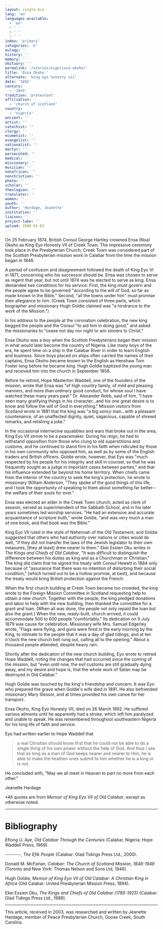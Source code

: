 ```yaml
---
layout: single-bio
lang: 'en'
languages-available:
  - 'en'
  - ' '
  - ' '
  - ' '
index: 'primary'
categories: 'e'
eulogy: ''
history: ''
memory: ''
obituary: ''
permalink: '/stories/nigeriasa-okoho/'
title: 'Ensa Okoho '
alternate: 'king eyo honesty vii'
date: '1892'
century:
  - '19th'
tradition: 'protestant'
affiliation:
  - 'church of scotland'
country:
  - 'nigeria'
ancient: ''
artist: ''
catechist: ''
clergy: ''
ecumenist: ''
evangelist: ''
nationalist: ''
martyr: ''
persecuted: ''
medical: ''
missionary: ''
musician: ''
nonafrican: ''
nonchristian: ''
photo: ''
scholar: ''
theologian: ''
translator: ''
women: ''
youth: ''
author: 'Hardage, Jeanette'
institution: ''
liaison: ''
project-luke: ''
upload: 2000-01-01
---
```



On 25 February 1874, British Consul George Hartley crowned Ensa (Nsa) Okoho as King Eyo Honesty VII of Creek Town. The impressive ceremony took place in the Presbyterian Church; Creek Town was considered part of the Scottish Presbyterian mission work in Calabar from the time the mission began in 1846.

A period of confusion and disagreement followed the death of King Eyo VI in 1871, concerning who his successor should be. Ensa was chosen to serve as regent that year, but not until 1874 was he elected to serve as king. Ensa demanded two conditions for his service: First, the king must govern and the people agree to be governed "according to the will of God, so far as made known in the Bible." Second, "all the towns under him" must promise their allegiance to him. (Creek Town consisted of three parts, which biographer and missionary Hugh Goldie claimed was "a hindrance to the work of the Mission.")

In his address to the people at the coronation celebration, the new king begged the people and the Consul "to aid him in doing good," and asked the missionaries to "cease not day nor night to win sinners to Christ."

Ensa Okoho was a boy when the Scottish Presbyterians began their mission in what would later become the country of Nigeria. Like many boys of the era, he spent time on a ship in the Calabar River in order to learn English and business. Since boys placed on ships often carried the names of their captains, Ensa Okoho became known to the English as Henshaw Tom Foster long before he became king. Hugh Goldie baptized the young man and received him into the church in September 1858.

Before he retired, Hope Masterton Waddell, one of the founders of the mission, wrote that Ensa was "of high country family, of mild and pleasing manners, and more than ordinary good conduct, for whose soul I have watched these many years past." Dr. Alexander Robb, said of him, "I have seen many gratifying things in his character...and his one great desire is to know and follow the will of God in everything." Mission visitors from Scotland wrote in 1881 that the king was "a big *soncy* man...with a pleasant countenance, of an unaffected dignity, quiet, sagacious, capable of shrewd remarks, and relishing a joke."

In the occasional internecine squabbles and wars that broke out in the area, King Eyo VII strove to be a peacemaker. During his reign, he had to withstand opposition from those who clung to old superstitions and customs, and he continued to stand firm in his faith when ridiculed by those in his own community who opposed him, as well as by some of the English traders and British officers. Goldie wrote, however, that Eyo was "much respected by his people for his integrity and skill in counsel, so that he was frequently sought as a judge in important cases between parties," and that his influence extended far beyond his home territory. When chiefs came from the interior of the country to seek the king's protection, he wrote to missionary William Anderson, "They spoke of the good things of this life, and I took the opportunity of speaking to them about something far better--the welfare of their souls for ever."

Ensa was elected an elder in the Creek Town church, acted as clerk of session, served as superintendent of the Sabbath School, and in his later years sometimes led worship services. "He had an extensive and accurate acquaintance of scripture truth," wrote Goldie, "and was very much a man of one book, and that book was the Bible."

King Eyo VII ruled in the style of Nehemiah of the Old Testament, and Goldie suggested that others who had authority over nations or cities would do well, "if they did not transfer the laws of the Jewish legislator to their own measures, [they at least] drew nearer to them." Ekei Essien Oku writes in *The Kings and Chiefs of Old Calabar*, "It was difficult to distinguish the difference between his duties as king and as a Churchman or Christian." The king did claim that he signed the treaty with Consul Hewett in 1884 only because of "assurance that there was no intention of disturbing their social condition," (which turned out to be a hollow promise, at best), and because the treaty would bring British protection against the French.

When the first church building at Creek Town became too crowded, the king wrote to the Foreign Mission Committee in Scotland requesting help to obtain a new church. Together with the people, the king pledged donations and labor to help with the new building, then thanked the committee for a grant and loan. (When all was done, the people not only repaid the loan but also the grant.) When the new, ready-built, church arrived, it could accommodate 500 to 600 people "comfortably." Its dedication on 9 July 1879 was cause for celebration. Missionary wife Mrs. Samuel Edgerley wrote, "Flags were flying, and guns were fired in the early morning by the King, to intimate to the people that it was a day of glad tidings, and at ten o'clock the new church bell rung out, calling all to the opening." About a thousand people attended, despite heavy rain.

Shortly after the dedication of the new church building, Eyo wrote to retired Hope Waddell, noting the changes that had occurred since the coming of the mission, but "even until now, the evil customs are still gradually dying away, and my desire and hope is, that the whole work of Satan may be destroyed in Old Calabar."

Hugh Goldie was touched by the king's friendship and concern. It was Eyo who prepared the grave when Goldie's wife died in 1891. He also befriended missionary Mary Slessor, and at times provided his own canoe for her transport.

Ensa Okoho, King Eyo Honesty VII, died on 26 March 1892. He suffered various ailments until he apparently had a stroke, which left him paralyzed and unable to speak. He was remembered throughout southeastern Nigeria for his long life of faith and service.

Eyo had written earlier to Hope Waddell that
> a real Christian should know first that he could not be able to do a single thing of his own power without the help of God. And thus I see that as long as a man of God keeps nearer and nearer to Him, he is able to make the heathen ones submit to him whether he is a king or is not.

He concluded with, "May we all meet in Heaven to part no more from each other."

Jeanette Hardage

*All quotes are from *Memoir of King Eyo VII of Old Calabar*, except as otherwise noted.

---

# Bibliography

Efiong U. Aye, *Old Calabar Through the Centuries* (Calabar, Nigeria: Hope Waddell Press, 1969).

--------, *The Efik People* (Calabar: Glad Tidings Press Ltd., 2000).

Donald M. McFarlan, *Calabar: The Church of Scotland Mission, 1846-1946* (Toronto and New York: Thomas Nelson and Sons Ltd, 1946).

Hugh Goldie,  *Memoir of King Eyo VII of Old Calabar: A Christian King
in Africa* (Old Calabar: United Presbyterian Mission Press, 1894).

Ekei Essien Oku,  *The Kings and Chiefs of Old Calabar (1785-1925)* (Calabar: Glad Tidings Press Ltd., 1989).

---

This article, received in 2003, was researched and written by Jeanette Hardage, member of Peace Presbyterian Church, Goose Creek, South Carolina.